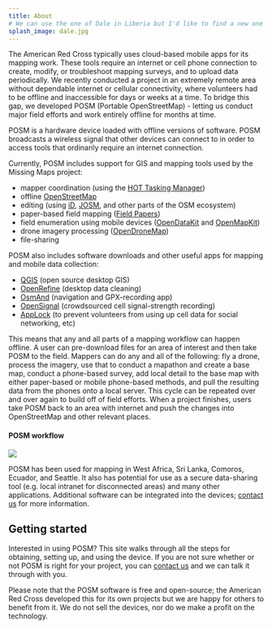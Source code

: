 ```yaml
---
title: About
# We can use the one of Dale in Liberia but I'd like to find a new one for a change (#whiteman)
splash_image: dale.jpg
---
```


The American Red Cross typically uses cloud-based mobile apps for its mapping work. These tools require an internet or cell phone connection to create, modify, or troubleshoot mapping surveys, and to upload data periodically. We recently conducted a project in an extremely remote area without dependable internet or cellular connectivity, where volunteers had to be offline and inaccessible for days or weeks at a time. To bridge this gap, we developed POSM (Portable OpenStreetMap) - letting us conduct major field efforts and work entirely offline for months at time.

POSM is a hardware device loaded with offline versions of software. POSM broadcasts a wireless signal that other devices can connect to in order to access tools that ordinarily require an internet connection.

Currently, POSM includes support for GIS and mapping tools used by the Missing Maps project:
* mapper coordination (using the [HOT Tasking Manager](http://tasks.hotosm.org))
* offline [OpenStreetMap](https://www.openstreetmap.org/)
* editing (using [iD](http://www.openstreetmap.org/edit?editor=id), [JOSM](https://josm.openstreetmap.de/), and other parts of the OSM ecosystem)
* paper-based field mapping ([Field Papers](http://fieldpapers.org))
* field enumeration using mobile devices ([OpenDataKit](https://opendatakit.org/) and [OpenMapKit](http://openmapkit.org))
* drone imagery processing ([OpenDroneMap](http://opendronemap.org/))
* file-sharing

POSM also includes software downloads and other useful apps for mapping and mobile data collection:
* [QGIS](http://www.qgis.org/en/site/index.html) (open source desktop GIS)
* [OpenRefine](http://openrefine.org/) (desktop data cleaning)
* [OsmAnd](http://osmand.net/) (navigation and GPX-recording app)
* [OpenSignal](https://opensignal.com/) (crowdsourced cell signal-strength recording)
* [AppLock](https://play.google.com/store/apps/details?id=com.domobile.applock&hl=en) (to prevent volunteers from using up cell data for social networking, etc)

This means that any and all parts of a mapping workflow can happen offline. A user can pre-download files for an area of interest and then take POSM to the field. Mappers can do any and all of the following: fly a drone, process the imagery, use that to conduct a mapathon and create a base map, conduct a phone-based survey, add local detail to the base map with either paper-based or mobile phone-based methods, and pull the resulting data from the phones onto a local server. This cycle can be repeated over and over again to build off of field efforts. When a project finishes, users take POSM back to an area with internet and push the changes into OpenStreetMap and other relevant places.

#### POSM workflow

![](workflow.png)

POSM has been used for mapping in West Africa, Sri Lanka, Comoros, Ecuador, and Seattle. It also has potential for use as a secure data-sharing tool (e.g. local intranet for disconnected areas) and many other applications. Additional software can be integrated into the devices; <a href="mailto:contact@posm.io">contact us</a> for more information.

## Getting started

Interested in using POSM? This site walks through all the steps for obtaining, setting up, and using the device. If you are not sure whether or not POSM is right for your project, you can <a href="mailto:contact@posm.org">contact us</a> and we can talk it through with you.

Please note that the POSM software is free and open-source; the American Red Cross developed this for its own projects but we are happy for others to benefit from it. We do not sell the devices, nor do we make a profit on the technology.
